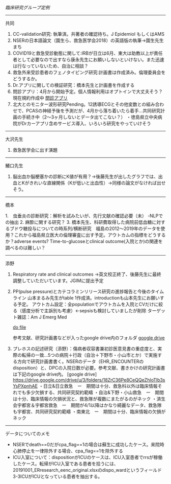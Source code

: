 *臨床研究グループ定例*

---
共同

1. CC-validation研究: 執筆済。共著者の確認待ち。J Epidemiol もしくはAMS
2. NSERの日本語論文（園生ら、救急医学会2018）の英語版の執筆→園生先生まち
3. COVID19と救急受診動態に関して:IRBが日立は6月、東大は助教以上が責任者として必要なので出すなら康永先生にお願いしないといけない。また迅速は行なっていないため、自治に相談？
4. 救急外来受診患者のフェノタイピング研究:計画書は作成済み。倫理委員会をどうするか。
5. Dr.アプリに関しての検証研究：橋本先生と計画書を作成する
6. 問診アプリ：4月から開始予定。個人情報利用はオプトインで大丈夫そう？現在規約作成中
   [問診アプリ](https://questionnaire.txpmedical.com/p/reservation/%E3%82%B5%E3%83%B3%E3%83%97%E3%83%AB_%E8%A9%B3%E7%B4%B0)
7. 北大とのモニター波形研究Pending。12誘導ECGとその他変数との組み合わせで、PCASの神経予後を予測だが、4月から落ち着いたら着手...共同研究計画の手続き中（2～3ヶ月しないとデータ出てこない？）
・徳島県立中央病院がDrカーアプリ含めサービス導入、いろいろ研究をやっていけそう


---
大沢先生
1. 救急医学会に出す演題


---
鱶口先生
1. 脳出血か脳梗塞かの診断にK値が有用？→後藤先生が出したグラフでは、出血とKがきれいな直線関係（Kが低いと出血性）→同様の論文がなければ出せそう。

---   
橋本

1.　虫垂炎の診断研究：解析を試みたいが、先行文献の確認必要（未）
   -NLPでの抽出
2.  麻酔に関する研究？
3. 橋本先生、科研費取得した病院前低血糖に対するブドウ糖投与についての時系列/横断研究　福島の2012〜2019年のデータを使用？これから福島県立医大の倫理審査に出す予定。アウトカムの指標をどうするか？adverse events? Time-to-glucoseとclinical outcome(入院とか)の関連を調べるのは難しい？

---
添野

1. Respiratory rate and clinical outcomes
   →英文校正終了、後藤先生に最終調整していただいています。JGIMに提出予定
2. PP(pulse pressure)とカテコラミンリリース研究の進捗報告と今後のタイムライン
   山本まるみ先生がtable 1作成済。introductionも山本先生にお願いする予定。
   アウトカム設定：全populationでアウトカムを入院とCVだけに絞る（感度分析で主訴別も考慮）←sepsisも検討していましたが削除
   ターゲット雑誌：Am J Emerg Med
   
      [do file](https://github.com/shoko-soeno/TXP_prq/blob/master/Soeno_pp.do)

      参考文献、研究計画書などが入ったgoogle drive内のフォルダ
      [google drive](https://drive.google.com/drive/folders/1QwFpGSR9nWBZvv8XK4rJGi84AKCA3CHP?usp=sharing)

3. プレホスの記述研究（添野）：傷病者収容書兼初診医意見書の重症度と、実際の転帰の一致...5つの病院＋行政（自治＋下野市・小山市とか）で実施する方向で研究計画書書く。NSERのデータ（EHR_ENCOUNTERのdisposition）と、DPCの入院日数が必要。参考文献、書きかけの研究計画書は下記のgoogle drive内。
      [google drive] https://drive.google.com/drive/u/3/folders/18ZrC36Pe8CeQQeZhIoTlb3sYsPXpnhAE
・日立&日立救急　ー　期間は十分、救急科以外は臨床情報それでも多少欠損する、共同研究契約範疇
・自治&下野・小山救急　ー　期間は十分、臨床情報の欠損状況と、救急隊が複数にまたがるのがネック
・済生会宇都宮＆宇都宮救急　ー　期間が4/1以降はかなり綺麗なデータ、救急隊も宇都宮、共同研究契約範疇
・南東北　ー　期間は十分、臨床情報の欠損がネック

---
データについてのメモ

- NSERでdeath==0だがcpa_flag==1の場合は蘇生に成功したケース。来院時心肺停止を一律除外する場合、cpa_flag==1を除外する	
- ICU入室について：dispositionがICUのケースは、ICU入室患者でrrsが稼働したケース。転帰がICU入室である患者を拾うには、20191001_ERresearch_eenc_original.xlsxのdispo_wardというフィールド 3-3ICUがICUとなっている患者を抽出する。


